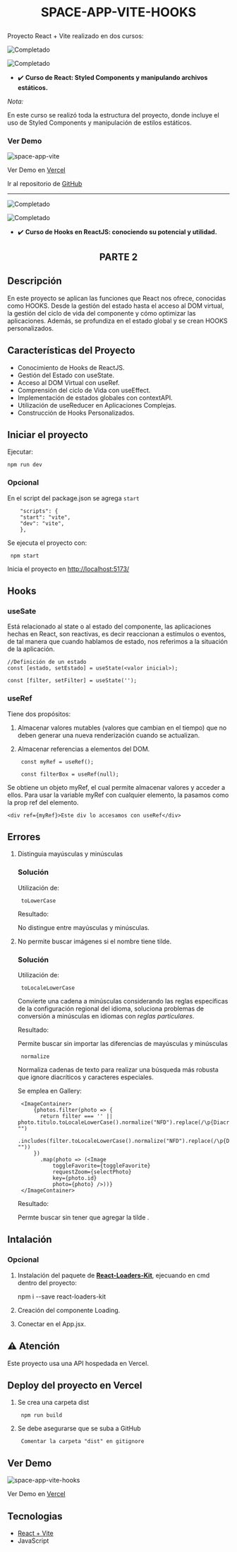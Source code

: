 # <p align="center">SPACE-APP-VITE-HOOKS</p>

Proyecto React + Vite realizado en dos cursos:

<p>
  <img src="https://img.shields.io/badge/PARTE 1-brightgreen?style=for-the-badge" alt="Completado">
</p>

![Completado](https://img.shields.io/badge/status-completado-brightgreen) 

+ ✔️  **Curso de React: Styled Components y manipulando archivos estáticos.**

*Nota:*

En este curso se realizó toda la estructura del proyecto, donde incluye el uso de Styled Components y manipulación de estilos estáticos.

### Ver Demo

![space-app-vite](https://github.com/Mariq12/space-app-vite/assets/101030215/eac4b4bf-cb1d-4a90-bd51-80ba471c1163)

Ver Demo en [Vercel](https://space-app-vite-two.vercel.app/)

Ir al repositorio de [GitHub](https://github.com/Mariq12/space-app-vite)

---

<p>
  <img src="https://img.shields.io/badge/PARTE 2-brightgreen?style=for-the-badge" alt="Completado">
</p>

![Completado](https://img.shields.io/badge/status-completado-brightgreen) 

+ ✔️ **Curso de Hooks en ReactJS: conociendo su potencial y utilidad.**

## <p align="center">PARTE 2</p>
## Descripción

En este proyecto se aplican las funciones que React nos ofrece, conocidas como HOOKS. Desde la gestión del estado hasta el acceso al DOM virtual, la gestión del ciclo de vida del componente y cómo optimizar las aplicaciones. Además, se profundiza en el estado global y se crean HOOKS personalizados.

## Características del Proyecto
+ Conocimiento de Hooks de ReactJS.
+ Gestión del Estado con useState.
+ Acceso al DOM Virtual con useRef.
+ Comprensión del ciclo de Vida con useEffect.
+ Implementación de estados globales con contextAPI.
+ Utilización de useReducer en Aplicaciones Complejas.
+ Construcción de Hooks Personalizados.


## Iniciar el proyecto
Ejecutar:

    npm run dev

### Opcional
En el script del package.json se agrega `start` 

        "scripts": {
        "start": "vite",
        "dev": "vite",
        },

Se ejecuta el proyecto con:

     npm start
Inicia el proyecto en [http://localhost:5173/](http://localhost:5173/) 

## Hooks
### useSate
Está relacionado al state o al estado del componente, las aplicaciones hechas en React, son reactivas, es decir reaccionan a estímulos o eventos, de tal manera que cuando hablamos de estado, nos referimos a la situación de la aplicación.

    //Definición de un estado
    const [estado, setEstado] = useState(<valor inicial>);

    const [filter, setFilter] = useState('');

### useRef
Tiene dos propósitos: 
1. Almacenar valores mutables (valores que cambian en el tiempo) que no deben generar una nueva renderización cuando se actualizan.
2. Almacenar referencias a elementos del DOM.

        const myRef = useRef();

        const filterBox = useRef(null);

Se obtiene un objeto myRef, el cual permite almacenar valores y acceder a ellos. Para usar la variable myRef con cualquier elemento, la pasamos como la prop ref del elemento.

    <div ref={myRef}>Este div lo accesamos con useRef</div>

## Errores
1. Distinguia mayúsculas y minúsculas
    ### Solución
    Utilización de:

        toLowerCase

    Resultado:

    No distingue entre mayúsculas y minúsculas.

2. No permite buscar imágenes si el nombre tiene tilde.
    ### Solución
    Utilización de:

        toLocaleLowerCase

    Convierte una cadena a minúsculas considerando las reglas específicas de la configuración regional del idioma, soluciona problemas de conversión a minúsculas en idiomas con *reglas particulares*.

    Resultado:

    Permite buscar sin importar las diferencias de mayúsculas y minúsculas

        normalize

    Normaliza cadenas de texto para realizar una búsqueda más robusta que ignore diacríticos y caracteres especiales.

    Se emplea en Gallery:

        <ImageContainer>
            {photos.filter(photo => {
              return filter === '' || photo.titulo.toLocaleLowerCase().normalize("NFD").replace(/\p{Diacritic}/gu, "")
                  .includes(filter.toLocaleLowerCase().normalize("NFD").replace(/\p{Diacritic}/gu, ""))
            })
              .map(photo => (<Image
                  toggleFavorite={toggleFavorite}
                  requestZoom={selectPhoto}
                  key={photo.id}
                  photo={photo} />))}
        </ImageContainer>

    Resultado:

    Permte buscar sin tener que agregar la tilde .

## Intalación
### Opcional
1. Instalación del paquete de **[React-Loaders-Kit](https://seimodei.github.io/react-loaders-kit-examples/)**, ejecuando en cmd dentro del proyecto:

    npm i --save react-loaders-kit

2. Creación del componente Loading.
3. Conectar en el App.jsx.

## ⚠️ Atención
Este proyecto usa una API hospedada en Vercel. 

## Deploy del proyecto en Vercel
1. Se crea una carpeta dist

        npm run build

2. Se debe asegurarse que se suba a GitHub

        Comentar la carpeta "dist" en gitignore

## Ver Demo

![space-app-vite-hooks](https://github.com/Mariq12/space-app-vite-hooks/assets/101030215/04c85680-50f6-4e0f-8040-c31a687f21ca)

Ver Demo en [Vercel](https://space-app-vite-hooks.vercel.app/)
## Tecnologias
* [React + Vite](https://vitejs.dev/guide/)
* JavaScript
